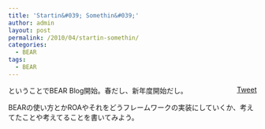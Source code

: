 ```yaml
---
title: 'Startin&#039; Somethin&#039;'
author: admin
layout: post
permalink: /2010/04/startin-somethin/
categories:
  - BEAR
tags:
  - BEAR
---
```

<div style="float: right; margin-left: 10px;">
  <a href="https://twitter.com/share" class="twitter-share-button" data-count="vertical" data-url="http://www.bear-project.net/blog/2010/04/startin-somethin/">Tweet</a>
</div>

ということでBEAR Blog開始。春だし、新年度開始だし。

BEARの使い方とかROAやそれをどうフレームワークの実装にしていくか、考えてたことや考えてることを書いてみよう。